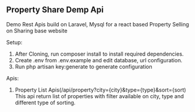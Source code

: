 ## Property Share Demp Api
Demo Rest Apis build on Laravel, Mysql for a react based Property Selling on Sharing base website 

Setup:
1. After Cloning, run composer install to install required dependencies.
2. Create .env from .env.example and edit database, url configuration.
3. Run php artisan key:generate to generate configuration


Apis:
1. Property List Apis(/api/property?city={city}&type={type}&sort={sort)
   This api return list of properties with filter available on city, type and different type of sorting.


